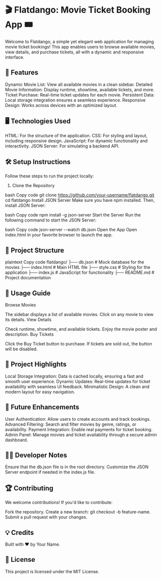 # 🎬 Flatdango: Movie Ticket Booking App 🎟️
Welcome to Flatdango, a simple yet elegant web application for managing movie ticket bookings! This app enables users to browse available movies, view details, and purchase tickets, all with a dynamic and responsive interface.

 ## 🚀 Features
Dynamic Movie List: View all available movies in a clean sidebar.
Detailed Movie Information: Display runtime, showtime, available tickets, and more.
Ticket Purchase: Real-time ticket updates for each movie.
Persistent Data: Local storage integration ensures a seamless experience.
Responsive Design: Works across devices with an optimized layout.
 ##  🖥️ Technologies Used
HTML: For the structure of the application.
CSS: For styling and layout, including responsive design.
JavaScript: For dynamic functionality and interactivity.
JSON Server: For simulating a backend API.
## 🛠️ Setup Instructions
Follow these steps to run the project locally:

1. Clone the Repository

bash
Copy code
git clone https://github.com/your-username/flatdango.git
cd flatdango
Install JSON Server
Make sure you have npm installed. Then, install JSON Server:

bash
Copy code
npm install -g json-server
Start the Server
Run the following command to start the JSON Server:

bash
Copy code
json-server --watch db.json
Open the App
Open index.html in your favorite browser to launch the app.

## 📂 Project Structure
plaintext
Copy code
flatdango/
├── db.json         # Mock database for the movies
├── index.html      # Main HTML file
├── style.css       # Styling for the application
├── index.js        # JavaScript for functionality
├── README.md       # Project documentation
## 📖 Usage Guide
Browse Movies

The sidebar displays a list of available movies.
Click on any movie to view its details.
View Details

Check runtime, showtime, and available tickets.
Enjoy the movie poster and description.
Buy Tickets

Click the Buy Ticket button to purchase.
If tickets are sold out, the button will be disabled.
 ## 🌟 Project Highlights
Local Storage Integration:
Data is cached locally, ensuring a fast and smooth user experience.
Dynamic Updates:
Real-time updates for ticket availability with seamless UI feedback.
Minimalistic Design:
A clean and modern layout for easy navigation.
## 🤔 Future Enhancements
User Authentication: Allow users to create accounts and track bookings.
Advanced Filtering: Search and filter movies by genre, ratings, or availability.
Payment Integration: Enable real payments for ticket booking.
Admin Panel: Manage movies and ticket availability through a secure admin dashboard.
## 👨‍💻 Developer Notes
Ensure that the db.json file is in the root directory.
Customize the JSON Server endpoint if needed in the index.js file.
## 🏆 Contributing
We welcome contributions!
If you'd like to contribute:

Fork the repository.
Create a new branch: git checkout -b feature-name.
Submit a pull request with your changes.
## 💡 Credits
Built with ❤️ by Your Name.

## 📃 License
This project is licensed under the MIT License.

